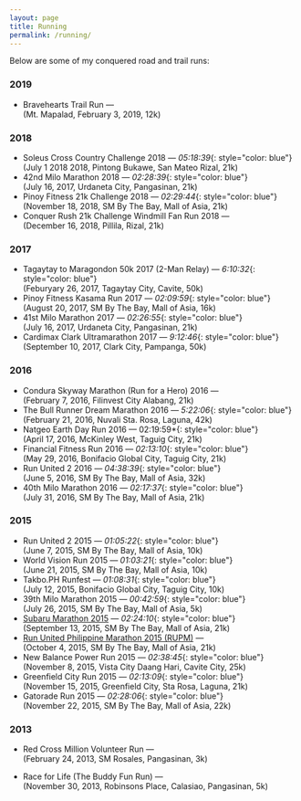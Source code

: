 ```yaml
---
layout: page
title: Running
permalink: /running/
---
```


Below are some of my conquered road and trail runs:

### 2019
- Bravehearts Trail Run — 
<br> (Mt. Mapalad, February 3, 2019, 12k)

### 2018
- Soleus Cross Country Challenge 2018 — *05:18:39*{: style="color: blue"}
<br> (July 1 2018 2018, Pintong Bukawe, San Mateo Rizal, 21k)
- 42nd Milo Marathon 2018 — *02:28:39*{: style="color: blue"}
<br> (July 16, 2017, Urdaneta City, Pangasinan, 21k)
- Pinoy Fitness 21k Challenge 2018 — *02:29:44*{: style="color: blue"}
<br> (November 18, 2018, SM By The Bay, Mall of Asia, 21k)
- Conquer Rush 21k Challenge Windmill Fan Run 2018 — 
<br> (December 16, 2018, Pillila, Rizal, 21k)

### 2017
- Tagaytay to Maragondon 50k 2017 (2-Man Relay)  — *6:10:32*{: style="color: blue"}
<br> (Feburyary 26, 2017, Tagaytay City, Cavite, 50k)
- Pinoy Fitness Kasama Run 2017 — *02:09:59*{: style="color: blue"}
<br> (August 20, 2017, SM By The Bay, Mall of Asia, 16k)
- 41st Milo Marathon 2017 — *02:26:55*{: style="color: blue"}
<br> (July 16, 2017, Urdaneta City, Pangasinan, 21k)
- Cardimax Clark Ultramarathon 2017 — *9:12:46*{: style="color: blue"}
<br> (September 10, 2017, Clark City, Pampanga, 50k)

### 2016
- Condura Skyway Marathon (Run for a Hero) 2016 — 
<br> (February 7, 2016, Filinvest City Alabang, 21k)
- The Bull Runner Dream Marathon 2016 — *5:22:06*{: style="color: blue"}
<br> (February 21, 2016, Nuvali Sta. Rosa, Laguna, 42k)
- Natgeo Earth Day Run 2016 — 02:19:59*{: style="color: blue"}
<br> (April 17, 2016, McKinley West, Taguig City, 21k)
- Financial Fitness Run 2016 — *02:13:10*{: style="color: blue"}
<br> (May 29, 2016, Bonifacio Global City, Taguig City, 21k)
- Run United 2 2016 — *04:38:39*{: style="color: blue"}
<br> (June 5, 2016, SM By The Bay, Mall of Asia, 32k)
- 40th Milo Marathon 2016 —  *02:17:37*{: style="color: blue"}
<br> (July 31, 2016, SM By The Bay, Mall of Asia, 21k)

### 2015
- Run United 2 2015 — *01:05:22*{: style="color: blue"}
<br> (June 7, 2015, SM By The Bay, Mall of Asia, 10k)
- World Vision Run 2015 — *01:03:21*{: style="color: blue"}
<br> (June 21, 2015, SM By The Bay, Mall of Asia, 10k)
- Takbo.PH Runfest — *01:08:31*{: style="color: blue"}
<br> (July 12, 2015, Bonifacio Global City, Taguig City, 10k)
- 39th Milo Marathon 2015 — *00:42:59*{: style="color: blue"}
<br> (July 26, 2015, SM By The Bay, Mall of Asia, 5k)
- [Subaru Marathon 2015](https://www.pinoyfitness.com/2015/07/subaru-marathon-september-13-2015/) — *02:24:10*{: style="color: blue"}
<br> (September 13, 2015, SM By The Bay, Mall of Asia, 21k)
- [Run United Philippine Marathon 2015 (RUPM)](https://www.pinoyfitness.com/2015/10/run-united-philippine-marathon-rupm-2015-results-and-photos/) — 
<br> (October 4, 2015, SM By The Bay, Mall of Asia, 21k)
- New Balance Power Run 2015 — *02:38:45*{: style="color: blue"}
<br> (November 8, 2015, Vista City Daang Hari, Cavite City, 25k)
- Greenfield City Run 2015 — *02:13:09*{: style="color: blue"}
<br> (November 15, 2015, Greenfield City, Sta Rosa, Laguna, 21k)
- Gatorade Run 2015 — *02:28:06*{: style="color: blue"}
<br> (November 22, 2015, SM By The Bay, Mall of Asia, 22k)

### 2013
- Red Cross Million Volunteer Run — 
<br> (February 24, 2013, SM Rosales, Pangasinan, 3k)

- Race for Life (The Buddy Fun Run) — 
<br> (November 30, 2013, Robinsons Place, Calasiao, Pangasinan, 5k)


